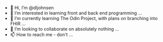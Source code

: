 - 👋 Hi, I’m @dljohnsen
- 👀 I’m interested in learning front and back end programming ...
- 🌱 I’m currently learning The Odin Project,  with plans on branching into FHIR ...
- 💞️ I’m looking to collaborate on absolutely nothing ...
- 📫 How to reach me - don't ...

<!---
dljohnsen/dljohnsen is a ✨ special ✨ repository because its `README.md` (this file) appears on your GitHub profile.
You can click the Preview link to take a look at your changes.
--->
